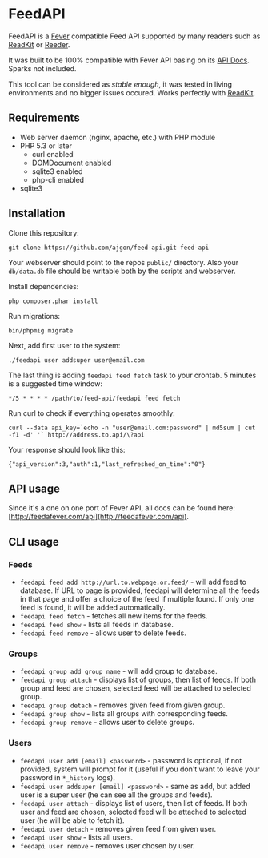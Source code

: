 # FeedAPI

FeedAPI is a [Fever](http://feedafever.com/) compatible Feed API supported by many readers such as [ReadKit](http://readkitapp.com/) or [Reeder](http://reederapp.com/).

It was built to be 100% compatible with Fever API basing on its [API Docs](http://feedafever.com/api). Sparks not included.

This tool can be considered as _stable enough_, it was tested in living environments and no bigger issues occured. Works perfectly with [ReadKit](http://readkitapp.com/).

## Requirements

* Web server daemon (nginx, apache, etc.) with PHP module
* PHP 5.3 or later
    * curl enabled
    * DOMDocument enabled
    * sqlite3 enabled
    * php-cli enabled
* sqlite3

## Installation

Clone this repository:

    git clone https://github.com/ajgon/feed-api.git feed-api

Your webserver should point to the repos `public/` directory. Also your `db/data.db` file should be writable both by the scripts and webserver.

Install dependencies:

    php composer.phar install

Run migrations:

    bin/phpmig migrate

Next, add first user to the system:

    ./feedapi user addsuper user@email.com

The last thing is adding `feedapi feed fetch` task to your crontab. 5 minutes is a suggested time window:

    */5 * * * * /path/to/feed-api/feedapi feed fetch

Run curl to check if everything operates smoothly:

    curl --data api_key=`echo -n "user@email.com:password" | md5sum | cut -f1 -d' '` http://address.to.api/\?api

Your response should look like this:

    {"api_version":3,"auth":1,"last_refreshed_on_time":"0"}

## API usage

Since it's a one on one port of Fever API, all docs can be found here: [http://feedafever.com/api](http://feedafever.com/api).

## CLI usage

### Feeds

* `feedapi feed add http://url.to.webpage.or.feed/` - will add feed to database. If URL to page is provided, feedapi will determine all the feeds in that page and offer a choice of the feed if multiple found. If only one feed is found, it will be added automatically.
* `feedapi feed fetch` - fetches all new items for the feeds.
* `feedapi feed show` - lists all feeds in database.
* `feedapi feed remove` - allows user to delete feeds.

### Groups

* `feedapi group add group_name` - will add group to database.
* `feedapi group attach` - displays list of groups, then list of feeds. If both group and feed are chosen, selected feed will be attached to selected group.
* `feedapi group detach` - removes given feed from given group.
* `feedapi group show` - lists all groups with corresponding feeds.
* `feedapi group remove` - allows user to delete groups.

### Users

* `feedapi user add [email] <password>` - password is optional, if not provided, system will prompt for it (useful if you don't want to leave your password in `*_history` logs).
* `feedapi user addsuper [email] <password>` - same as add, but added user is a super user (he can see all the groups and feeds).
* `feedapi user attach` - displays list of users, then list of feeds. If both user and feed are chosen, selected feed will be attached to selected user (he will be able to fetch it).
* `feedapi user detach` - removes given feed from given user.
* `feedapi user show` - lists all users.
* `feedapi user remove` - removes user chosen by user.
